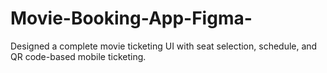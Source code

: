 # Movie-Booking-App-Figma-
Designed a complete movie ticketing UI with seat selection, schedule, and QR code-based mobile ticketing.

